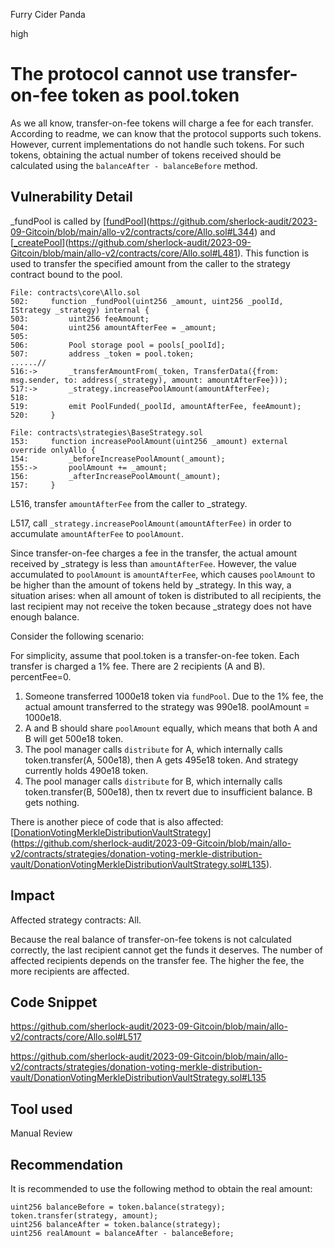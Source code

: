 Furry Cider Panda

high

# The protocol cannot use transfer-on-fee token as pool.token

As we all know, transfer-on-fee tokens will charge a fee for each transfer. According to readme, we can know that the protocol supports such tokens. However, current implementations do not handle such tokens. For such tokens, obtaining the actual number of tokens received should be calculated using the `balanceAfter - balanceBefore` method.

## Vulnerability Detail

_fundPool is called by [[fundPool](https://github.com/sherlock-audit/2023-09-Gitcoin/blob/main/allo-v2/contracts/core/Allo.sol#L344)](https://github.com/sherlock-audit/2023-09-Gitcoin/blob/main/allo-v2/contracts/core/Allo.sol#L344) and [[_createPool](https://github.com/sherlock-audit/2023-09-Gitcoin/blob/main/allo-v2/contracts/core/Allo.sol#L481)](https://github.com/sherlock-audit/2023-09-Gitcoin/blob/main/allo-v2/contracts/core/Allo.sol#L481). This function is used to transfer the specified amount from the caller to the strategy contract bound to the pool.

```solidity
File: contracts\core\Allo.sol
502:     function _fundPool(uint256 _amount, uint256 _poolId, IStrategy _strategy) internal {
503:         uint256 feeAmount;
504:         uint256 amountAfterFee = _amount;
505: 
506:         Pool storage pool = pools[_poolId];
507:         address _token = pool.token;
......//
516:->       _transferAmountFrom(_token, TransferData({from: msg.sender, to: address(_strategy), amount: amountAfterFee}));
517:->       _strategy.increasePoolAmount(amountAfterFee);
518: 
519:         emit PoolFunded(_poolId, amountAfterFee, feeAmount);
520:     }

File: contracts\strategies\BaseStrategy.sol
153:     function increasePoolAmount(uint256 _amount) external override onlyAllo {
154:         _beforeIncreasePoolAmount(_amount);
155:->       poolAmount += _amount;
156:         _afterIncreasePoolAmount(_amount);
157:     }
```

L516, transfer `amountAfterFee` from the caller to _strategy.

L517, call `_strategy.increasePoolAmount(amountAfterFee)` in order to accumulate `amountAfterFee` to `poolAmount`.

Since transfer-on-fee charges a fee in the transfer, the actual amount received by _strategy is less than `amountAfterFee`. However, the value accumulated to `poolAmount` is `amountAfterFee`, which causes `poolAmount` to be higher than the amount of tokens held by _strategy. In this way, a situation arises: when all amount of token is distributed to all recipients, the last recipient may not receive the token because _strategy does not have enough balance.

Consider the following scenario:

For simplicity, assume that pool.token is a transfer-on-fee token. Each transfer is charged a 1% fee. There are 2 recipients (A and B). percentFee=0.

1.  Someone transferred 1000e18 token via `fundPool`. Due to the 1% fee, the actual amount transferred to the strategy was 990e18. poolAmount = 1000e18.
2.  A and B should share `poolAmount` equally, which means that both A and B will get 500e18 token.
3.  The pool manager calls `distribute` for A, which internally calls token.transfer(A, 500e18), then A gets 495e18 token. And strategy currently holds 490e18 token.
4.  The pool manager calls `distribute` for B, which internally calls token.transfer(B, 500e18), then tx revert due to insufficient balance. B gets nothing.

There is another piece of code that is also affected: [[DonationVotingMerkleDistributionVaultStrategy](https://github.com/sherlock-audit/2023-09-Gitcoin/blob/main/allo-v2/contracts/strategies/donation-voting-merkle-distribution-vault/DonationVotingMerkleDistributionVaultStrategy.sol#L135)](https://github.com/sherlock-audit/2023-09-Gitcoin/blob/main/allo-v2/contracts/strategies/donation-voting-merkle-distribution-vault/DonationVotingMerkleDistributionVaultStrategy.sol#L135).

## Impact

Affected strategy contracts: All.

Because the real balance of transfer-on-fee tokens is not calculated correctly, the last recipient cannot get the funds it deserves. The number of affected recipients depends on the transfer fee. The higher the fee, the more recipients are affected.

## Code Snippet

https://github.com/sherlock-audit/2023-09-Gitcoin/blob/main/allo-v2/contracts/core/Allo.sol#L517

https://github.com/sherlock-audit/2023-09-Gitcoin/blob/main/allo-v2/contracts/strategies/donation-voting-merkle-distribution-vault/DonationVotingMerkleDistributionVaultStrategy.sol#L135

## Tool used

Manual Review

## Recommendation

It is recommended to use the following method to obtain the real amount:

```fix
uint256 balanceBefore = token.balance(strategy);
token.transfer(strategy, amount);
uint256 balanceAfter = token.balance(strategy);
uint256 realAmount = balanceAfter - balanceBefore;
```